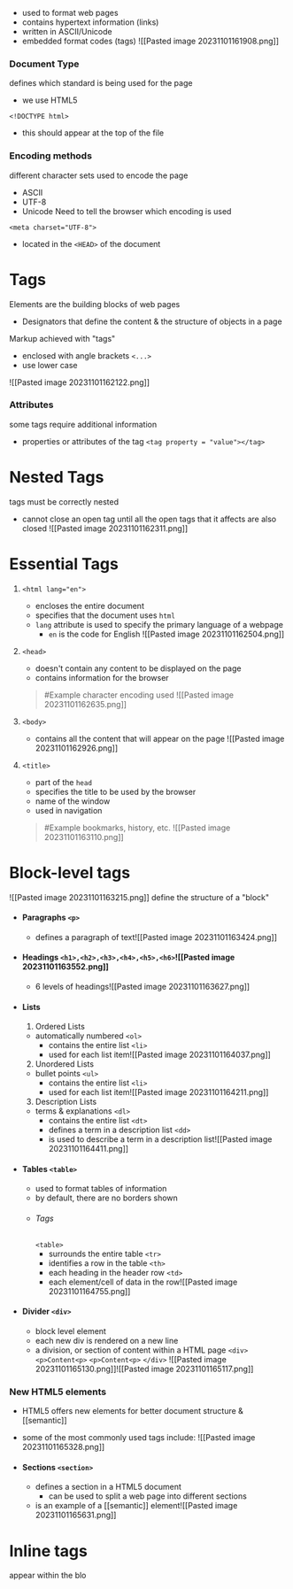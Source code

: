 - used to format web pages
- contains hypertext information (links)
- written in ASCII/Unicode
- embedded format codes (tags)
![[Pasted image 20231101161908.png]]

### Document Type
defines which standard is being used for the page
- we use HTML5

`<!DOCTYPE html>`
- this should appear at the top of the file

### Encoding methods
different character sets used to encode the page
- ASCII
- UTF-8
- Unicode
Need to tell the browser which encoding is used

`<meta charset="UTF-8">`
- located in the `<HEAD>` of the document

# Tags
Elements are the building blocks of web pages
- Designators that define the content & the structure of objects in a page

Markup achieved with "tags"
- enclosed with angle brackets `<...>`
- use lower case

![[Pasted image 20231101162122.png]]

### Attributes
some tags require additional information
- properties or attributes of the tag
`<tag property = "value"></tag>`

# Nested Tags
tags must be correctly nested
- cannot close an open tag until all the open tags that it affects are also closed
![[Pasted image 20231101162311.png]]

# Essential Tags
1. `<html lang="en">`
	- encloses the entire document
	- specifies that the document uses `html`
	- `lang` attribute is used to specify the primary language of a webpage
		- `en` is the code for English
![[Pasted image 20231101162504.png]]
2. `<head>`
	- doesn't contain any content to be displayed on the page	
	- contains information for the browser
	>	#Example 
	>	character encoding used
![[Pasted image 20231101162635.png]]

3. `<body>`
	- contains all the content that will appear on the page
![[Pasted image 20231101162926.png]]

4. `<title>`
	- part of the `head`
	- specifies the title to be used by the browser
	- name of the window
	- used in navigation
	>	#Example 
	>	bookmarks, history, etc.
![[Pasted image 20231101163110.png]]

# Block-level tags
![[Pasted image 20231101163215.png]]
define the structure of a "block"
- #### Paragraphs `<p>`
	- defines a paragraph of text![[Pasted image 20231101163424.png]]

- #### Headings `<h1>,<h2>,<h3>,<h4>,<h5>,<h6>`![[Pasted image 20231101163552.png]]
	- 6 levels of headings![[Pasted image 20231101163627.png]]
- #### Lists
	1. Ordered Lists 
	- automatically numbered
		`<ol>`
		- contains the entire list
		`<li>`
		- used for each list item![[Pasted image 20231101164037.png]]
	2. Unordered Lists
	- bullet points
		`<ul>`
		- contains the entire list
		`<li>`
		- used for each list item![[Pasted image 20231101164211.png]]
	3. Description Lists
	- terms & explanations
		`<dl>`
		- contains the entire list
		`<dt>`
		- defines a term in a description list
		`<dd>`	
		- is used to describe a term in a description list![[Pasted image 20231101164411.png]]
- #### Tables `<table>`
	- used to format tables of information
	- by default, there are no borders shown
	- ###### Tags
		`<table>`
		- surrounds the entire table
		`<tr>`
		- identifies a row in the table
		`<th>`
		- each heading in the header row
		`<td>`
		- each element/cell of data in the row![[Pasted image 20231101164755.png]]
- #### Divider `<div>`
	- block level element
	- each new div is rendered on a new line
	- a division, or section of content within a HTML page
		`<div>`
			`<p>Content<p>`
			`<p>Content<p>`
		`</div>`
		![[Pasted image 20231101165130.png]]![[Pasted image 20231101165117.png]]

### New HTML5 elements
- HTML5 offers new elements for better document structure & [[semantic]]
- some of the most commonly used tags include:
![[Pasted image 20231101165328.png]]

- #### Sections `<section>`
	- defines a section in a HTML5 document
		- can be used to split a web page into different sections
	- is an example of a [[semantic]] element![[Pasted image 20231101165631.png]]

# Inline tags
appear within the blo